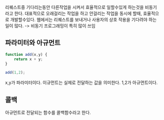 리퀘스트중 기다리는동안 다른작업을 시켜서 효율적으로 일할수있게 하는것을 비동기라고 한다.
대표적으로 오래걸리는 작업을 하고 안걸리는 작업을 동시에 할때, 효율적으로 개발할수있다.
웹에서는 리퀘스트를 보내거나 사용자의 상호 작용을 기다려야 하는 일이 많다. -> 비동기 프로그래밍이 특히 많이 쓰임

## 파라미터와 아규먼트
```js
function add(x,y) {
	return x + y;
}

add(1,2);
```
x,y가 파라미터이다. 이규먼트는 실제로 전달하는 값을 의미한다. 1,2가 아규먼트이다.

## 콜백
아규먼트로 전달되는 함수를 콜백함수라고 한다.
